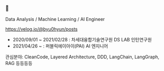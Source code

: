 ### 👋 
Data Analysis / Machine Learning / AI Engineer

https://velog.io/@byu0hyun/posts

- 2020/09/01 ~ 2021/02/28 : 차세대융합기술연구원 DS LAB 인턴연구원
- 2021/04/26 ~ : 퍼블릭에이아이(PAI) AI 엔지니어


관심분야: CleanCode, Layered Architecture, DDD, LangChain, LangGraph, RAG 등등등등

